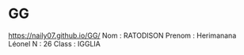# GG
https://naily07.github.io/GG/
Nom : RATODISON
Prenom : Herimanana Léonel
N : 26
Class : IGGLIA
